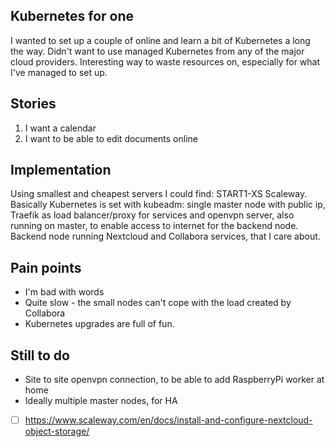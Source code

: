 ## Kubernetes for one
I wanted to set up a couple of online and learn a bit of Kubernetes a long the way.
Didn't want to use managed Kubernetes from any of the major cloud providers.
Interesting way to waste resources on, especially for what I've managed to set up.

## Stories
1. I want a calendar
2. I want to be able to edit documents online

## Implementation
Using smallest and cheapest servers I could find: START1-XS Scaleway.
Basically Kubernetes is set with kubeadm: single master node with public ip,
Traefik as load balancer/proxy for services and openvpn server,
also running on master, to enable access to internet for the backend node.
Backend node running Nextcloud and Collabora services, that I care about.

## Pain points
- I'm bad with words
- Quite slow - the small nodes can't cope with the load created by Collabora
- Kubernetes upgrades are full of fun.

## Still to do
- Site to site openvpn connection, to be able to add RaspberryPi worker at home
- Ideally multiple master nodes, for HA
- [ ] https://www.scaleway.com/en/docs/install-and-configure-nextcloud-object-storage/
